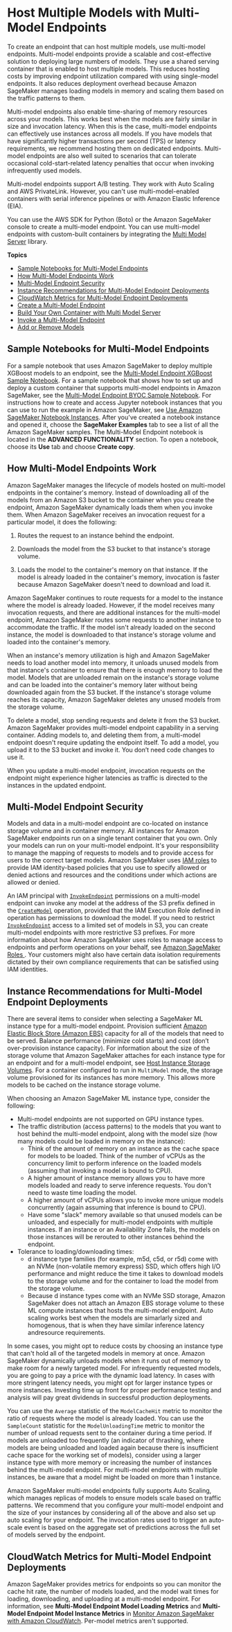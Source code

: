 # Host Multiple Models with Multi\-Model Endpoints<a name="multi-model-endpoints"></a>

To create an endpoint that can host multiple models, use multi\-model endpoints\. Multi\-model endpoints provide a scalable and cost\-effective solution to deploying large numbers of models\. They use a shared serving container that is enabled to host multiple models\. This reduces hosting costs by improving endpoint utilization compared with using single\-model endpoints\. It also reduces deployment overhead because Amazon SageMaker manages loading models in memory and scaling them based on the traffic patterns to them\.

Multi\-model endpoints also enable time\-sharing of memory resources across your models\. This works best when the models are fairly similar in size and invocation latency\. When this is the case, multi\-model endpoints can effectively use instances across all models\. If you have models that have significantly higher transactions per second \(TPS\) or latency requirements, we recommend hosting them on dedicated endpoints\. Multi\-model endpoints are also well suited to scenarios that can tolerate occasional cold\-start\-related latency penalties that occur when invoking infrequently used models\.

Multi\-model endpoints support A/B testing\. They work with Auto Scaling and AWS PrivateLink\. However, you can't use multi\-model\-enabled containers with serial inference pipelines or with Amazon Elastic Inference \(EIA\)\.

You can use the AWS SDK for Python \(Boto\) or the Amazon SageMaker console to create a multi\-model endpoint\. You can use multi\-model endpoints with custom\-built containers by integrating the [Multi Model Server](https://github.com/awslabs/multi-model-server) library\.

**Topics**
+ [Sample Notebooks for Multi\-Model Endpoints](#multi-model-endpoint-sample-notebooks)
+ [How Multi\-Model Endpoints Work](#how-multi-mode-endpoints-work)
+ [Multi\-Model Endpoint Security](#multi-model-endpoint-security)
+ [Instance Recommendations for Multi\-Model Endpoint Deployments](#multi-model-endpoint-instance)
+ [CloudWatch Metrics for Multi\-Model Endpoint Deployments](#multi-model-endpoint-cloudwatch-metrics)
+ [Create a Multi\-Model Endpoint](create-multi-model-endpoint.md)
+ [Build Your Own Container with Multi Model Server](build-multi-model-build-container.md)
+ [Invoke a Multi\-Model Endpoint](invoke-multi-model-endpoint.md)
+ [Add or Remove Models](add-models-to-endpoint.md)

## Sample Notebooks for Multi\-Model Endpoints<a name="multi-model-endpoint-sample-notebooks"></a>

For a sample notebook that uses Amazon SageMaker to deploy multiple XGBoost models to an endpoint, see the [Multi\-Model Endpoint XGBoost Sample Notebook](https://github.com/awslabs/amazon-sagemaker-examples/blob/master/advanced_functionality/multi_model_xgboost_home_value/xgboost_multi_model_endpoint_home_value.ipynb)\. For a sample notebook that shows how to set up and deploy a custom container that supports multi\-model endpoints in Amazon SageMaker, see the [Multi\-Model Endpoint BYOC Sample Notebook](https://github.com/awslabs/amazon-sagemaker-examples/blob/master/advanced_functionality/multi_model_bring_your_own/multi_model_endpoint_bring_your_own.ipynb)\. For instructions how to create and access Jupyter notebook instances that you can use to run the example in Amazon SageMaker, see [Use Amazon SageMaker Notebook Instances](nbi.md)\. After you've created a notebook instance and opened it, choose the **SageMaker Examples** tab to see a list of all the Amazon SageMaker samples\. The Multi\-Model Endpoint notebook is located in the **ADVANCED FUNCTIONALITY** section\. To open a notebook, choose its **Use** tab and choose **Create copy**\.

## How Multi\-Model Endpoints Work<a name="how-multi-mode-endpoints-work"></a>

Amazon SageMaker manages the lifecycle of models hosted on multi\-model endpoints in the container's memory\. Instead of downloading all of the models from an Amazon S3 bucket to the container when you create the endpoint, Amazon SageMaker dynamically loads them when you invoke them\. When Amazon SageMaker receives an invocation request for a particular model, it does the following:

1. Routes the request to an instance behind the endpoint\.

1. Downloads the model from the S3 bucket to that instance's storage volume\.

1. Loads the model to the container's memory on that instance\. If the model is already loaded in the container's memory, invocation is faster because Amazon SageMaker doesn't need to download and load it\.

Amazon SageMaker continues to route requests for a model to the instance where the model is already loaded\. However, if the model receives many invocation requests, and there are additional instances for the multi\-model endpoint, Amazon SageMaker routes some requests to another instance to accommodate the traffic\. If the model isn't already loaded on the second instance, the model is downloaded to that instance's storage volume and loaded into the container's memory\.

When an instance's memory utilization is high and Amazon SageMaker needs to load another model into memory, it unloads unused models from that instance's container to ensure that there is enough memory to load the model\. Models that are unloaded remain on the instance's storage volume and can be loaded into the container's memory later without being downloaded again from the S3 bucket\. If the instance's storage volume reaches its capacity, Amazon SageMaker deletes any unused models from the storage volume\.

To delete a model, stop sending requests and delete it from the S3 bucket\. Amazon SageMaker provides multi\-model endpoint capability in a serving container\. Adding models to, and deleting them from, a multi\-model endpoint doesn't require updating the endpoint itself\. To add a model, you upload it to the S3 bucket and invoke it\. You don’t need code changes to use it\.

When you update a multi\-model endpoint, invocation requests on the endpoint might experience higher latencies as traffic is directed to the instances in the updated endpoint\.

## Multi\-Model Endpoint Security<a name="multi-model-endpoint-security"></a>

Models and data in a multi\-model endpoint are co\-located on instance storage volume and in container memory\. All instances for Amazon SageMaker endpoints run on a single tenant container that you own\. Only your models can run on your multi\-model endpoint\. It's your responsibility to manage the mapping of requests to models and to provide access for users to the correct target models\. Amazon SageMaker uses [IAM roles](https://docs.aws.amazon.com/IAM/latest/UserGuide/id_roles.html) to provide IAM identity\-based policies that you use to specify allowed or denied actions and resources and the conditions under which actions are allowed or denied\.

An IAM principal with [ `InvokeEndpoint`](https://docs.aws.amazon.com/sagemaker/latest/APIReference/API_InvokeEndpoint.html) permissions on a multi\-model endpoint can invoke any model at the address of the S3 prefix defined in the [ `CreateModel`](https://docs.aws.amazon.com/sagemaker/latest/APIReference/API_CreateModel.html) operation, provided that the IAM Execution Role defined in operation has permissions to download the model\. If you need to restrict [ `InvokeEndpoint`](https://docs.aws.amazon.com/sagemaker/latest/APIReference/API_InvokeEndpoint.html) access to a limited set of models in S3, you can create multi\-model endpoints with more restrictive S3 prefixes\. For more information about how Amazon SageMaker uses roles to manage access to endpoints and perform operations on your behalf, see [Amazon SageMaker Roles ](sagemaker-roles.md)\. Your customers might also have certain data isolation requirements dictated by their own compliance requirements that can be satisfied using IAM identities\.

## Instance Recommendations for Multi\-Model Endpoint Deployments<a name="multi-model-endpoint-instance"></a>

There are several items to consider when selecting a SageMaker ML instance type for a multi\-model endpoint\. Provision sufficient [Amazon Elastic Block Store \(Amazon EBS\)](https://docs.aws.amazon.com/AWSEC2/latest/UserGuide/AmazonEBS.html) capacity for all of the models that need to be served\. Balance performance \(minimize cold starts\) and cost \(don’t over\-provision instance capacity\)\. For information about the size of the storage volume that Amazon SageMaker attaches for each instance type for an endpoint and for a multi\-model endpoint, see [Host Instance Storage Volumes](host-instance-storage.md)\. For a container configured to run in `MultiModel` mode, the storage volume provisioned for its instances has more memory\. This allows more models to be cached on the instance storage volume\. 

When choosing an Amazon SageMaker ML instance type, consider the following:
+ Multi\-model endpoints are not supported on GPU instance types\.
+ The traffic distribution \(access patterns\) to the models that you want to host behind the multi\-model endpoint, along with the model size \(how many models could be loaded in memory on the instance\):
  + Think of the amount of memory on an instance as the cache space for models to be loaded\. Think of the number of vCPUs as the concurrency limit to perform inference on the loaded models \(assuming that invoking a model is bound to CPU\)\.
  +  A higher amount of instance memory allows you to have more models loaded and ready to serve inference requests\. You don't need to waste time loading the model\.
  + A higher amount of vCPUs allows you to invoke more unique models concurrently \(again assuming that inference is bound to CPU\)\.
  + Have some "slack" memory available so that unused models can be unloaded, and especially for multi\-model endpoints with multiple instances\. If an instance or an Availability Zone fails, the models on those instances will be rerouted to other instances behind the endpoint\.
+ Tolerance to loading/downloading times:
  + d instance type families \(for example, m5d, c5d, or r5d\) come with an NVMe \(non\-volatile memory express\) SSD, which offers high I/O performance and might reduce the time it takes to download models to the storage volume and for the container to load the model from the storage volume\.
  + Because d instance types come with an NVMe SSD storage, Amazon SageMaker does not attach an Amazon EBS storage volume to these ML compute instances that hosts the multi\-model endpoint\. Auto scaling works best when the models are simarlarly sized and homogenous, that is when they have similar inference latency andresource requirements\.

In some cases, you might opt to reduce costs by choosing an instance type that can't hold all of the targeted models in memory at once\. Amazon SageMaker dynamically unloads models when it runs out of memory to make room for a newly targeted model\. For infrequently requested models, you are going to pay a price with the dynamic load latency\. In cases with more stringent latency needs, you might opt for larger instance types or more instances\. Investing time up front for proper performance testing and analysis will pay great dividends in successful production deployments\.

You can use the `Average` statistic of the `ModelCacheHit` metric to monitor the ratio of requests where the model is already loaded\. You can use the `SampleCount` statistic for the `ModelUnloadingTime` metric to monitor the number of unload requests sent to the container during a time period\. If models are unloaded too frequently \(an indicator of thrashing, where models are being unloaded and loaded again because there is insufficient cache space for the working set of models\), consider using a larger instance type with more memory or increasing the number of instances behind the multi\-model endpoint\. For multi\-model endpoints with multiple instances, be aware that a model might be loaded on more than 1 instance\. 

Amazon SageMaker multi\-model endpoints fully supports Auto Scaling, which manages replicas of models to ensure models scale based on traffic patterns\. We recommend that you configure your multi\-model endpoint and the size of your instances by considering all of the above and also set up auto scaling for your endpoint\. The invocation rates used to trigger an auto\-scale event is based on the aggregate set of predictions across the full set of models served by the endpoint\. 

## CloudWatch Metrics for Multi\-Model Endpoint Deployments<a name="multi-model-endpoint-cloudwatch-metrics"></a>

Amazon SageMaker provides metrics for endpoints so you can monitor the cache hit rate, the number of models loaded, and the model wait times for loading, downloading, and uploading at a multi\-model endpoint\. For information, see **Multi\-Model Endpoint Model Loading Metrics** and **Multi\-Model Endpoint Model Instance Metrics** in [Monitor Amazon SageMaker with Amazon CloudWatch](monitoring-cloudwatch.md)\. Per\-model metrics aren't supported\. 